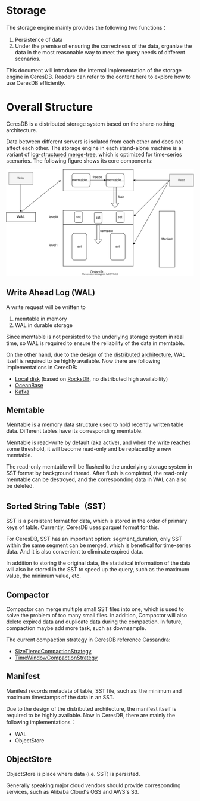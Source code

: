 # Storage

The storage engine mainly provides the following two functions：

1. Persistence of data
2. Under the premise of ensuring the correctness of the data, organize the data in the most reasonable way to meet the query needs of different scenarios.

This document will introduce the internal implementation of the storage engine in CeresDB. Readers can refer to the content here to explore how to use CeresDB efficiently.

# Overall Structure

CeresDB is a distributed storage system based on the share-nothing architecture.

Data between different servers is isolated from each other and does not affect each other. The storage engine in each stand-alone machine is a variant of [log-structured merge-tree](https://en.wikipedia.org/wiki/Log-structured_merge-tree), which is optimized for time-series scenarios. The following figure shows its core components:

![](../../resources/images/storage-overview.svg)

## Write Ahead Log (WAL)

A write request will be written to

1. memtable in memory
2. WAL in durable storage

Since memtable is not persisted to the underlying storage system in real time, so WAL is required to ensure the reliability of the data in memtable.

On the other hand, due to the design of the [distributed architecture](cluster.md), WAL itself is required to be highly available. Now there are following implementations in CeresDB:

- [Local disk](wal_on_rocksdb.md) (based on [RocksDB](http://rocksdb.org/), no distributed high availability)
- [OceanBase](https://www.oceanbase.com)
- [Kafka](wal_on_kafka.md)

## Memtable

Memtable is a memory data structure used to hold recently written table data. Different tables have its corresponding memtable.

Memtable is read-write by default (aka active), and when the write reaches some threshold, it will become read-only and be replaced by a new memtable.

The read-only memtable will be flushed to the underlying storage system in SST format by background thread. After flush is completed, the read-only memtable can be destroyed, and the corresponding data in WAL can also be deleted.

## Sorted String Table（SST）

SST is a persistent format for data, which is stored in the order of primary keys of table. Currently, CeresDB uses parquet format for this.

For CeresDB, SST has an important option: segment_duration, only SST within the same segment can be merged, which is benefical for time-series data. And it is also convenient to eliminate expired data.

In addition to storing the original data, the statistical information of the data will also be stored in the SST to speed up the query, such as the maximum value, the minimum value, etc.

## Compactor

Compactor can merge multiple small SST files into one, which is used to solve the problem of too many small files. In addition, Compactor will also delete expired data and duplicate data during the compaction. In future, compaction maybe add more task, such as downsample.

The current compaction strategy in CeresDB reference Cassandra:

- [SizeTieredCompactionStrategy](https://cassandra.apache.org/doc/latest/cassandra/operating/compaction/stcs.html)
- [TimeWindowCompactionStrategy](https://cassandra.apache.org/doc/latest/cassandra/operating/compaction/twcs.html)

## Manifest

Manifest records metadata of table, SST file, such as: the minimum and maximum timestamps of the data in an SST.

Due to the design of the distributed architecture, the manifest itself is required to be highly available. Now in CeresDB, there are mainly the following implementations：

- WAL
- ObjectStore

## ObjectStore

ObjectStore is place where data (i.e. SST) is persisted.

Generally speaking major cloud vendors should provide corresponding services, such as Alibaba Cloud's OSS and AWS's S3.
